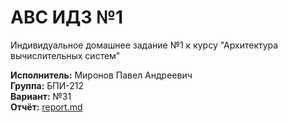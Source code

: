 # АВС ИДЗ №1

Индивидуальное домашнее задание №1 к курсу "Архитектура вычислительных систем"

**Исполнитель:** Миронов Павел Андреевич <br/>
**Группа:** БПИ-212 <br/>
**Вариант:** №31 <br/>
**Отчёт:** [report.md](report.md "Кликабельная ссылка")
